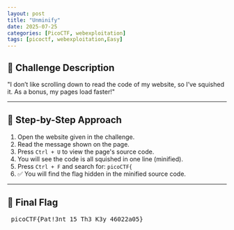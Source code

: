 ```yaml
---
layout: post
title: "Unminify"
date: 2025-07-25
categories: [PicoCTF, webexploitation]
tags: [picoctf, webexploitation,Easy]
---
```


## 🧼 Challenge Description

"I don’t like scrolling down to read the code of my website, so I’ve squished it. As a bonus, my pages load faster!"

---

## 🧭 Step-by-Step Approach

1. Open the website given in the challenge.  
2. Read the message shown on the page.  
3. Press `Ctrl + U` to view the page's source code.  
4. You will see the code is all squished in one line (minified).  
5. Press `Ctrl + F` and search for: `picoCTF{`
6. ✅ You will find the flag hidden in the minified source code.

---

## 🎯 Final Flag

<pre> picoCTF{Pat!3nt_15_Th3_K3y_46022a05}</pre>


